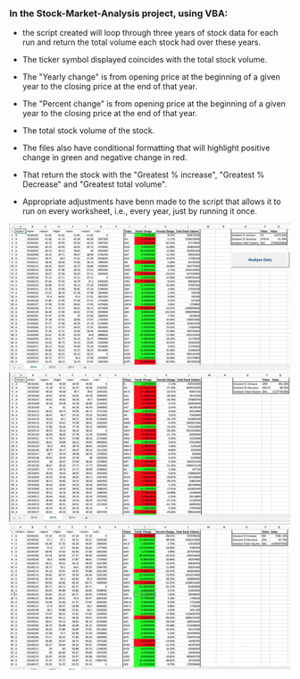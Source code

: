 ### In the Stock-Market-Analysis project, using VBA:
- the script created will loop through three years of stock data for each run and return the total volume each stock had over these years.

- The ticker symbol displayed coincides with the total stock volume.
- The "Yearly change" is from opening price at the beginning of a given year to the closing price at the end of that year.
- The "Percent change" is from opening price at the beginning of a given year to the closing price at the end of that year.
- The total stock volume of the stock.

- The files also have conditional formatting that will highlight positive change in green and negative change in red.

- That return the stock with the "Greatest % increase", "Greatest % Decrease" and "Greatest total volume".

- Appropriate adjustments have benn made to the script that allows it to run on every worksheet, i.e., every year, just by running it once.

<p align="center">
  <img src="2016.png">
  <img src="2015.png">
  <img src="2014.png">
</p>
